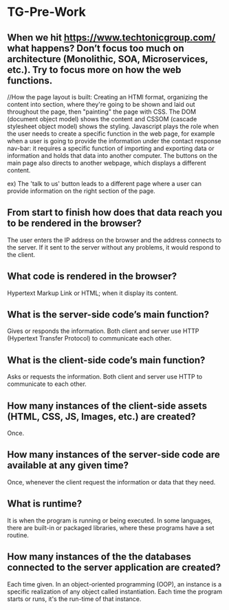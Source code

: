 # TG-Pre-Work

## When we hit https://www.techtonicgroup.com/ what happens? Don’t focus too much on architecture (Monolithic, SOA, Microservices, etc.). Try to focus more on how the web functions.

//How the page layout is built:
Creating an HTMl format, organizing the content into section, where they're going to be shown and laid out throughout the page, then "painting" the page with CSS. The DOM (document object model) shows the content and CSSOM (cascade stylesheet object model) shows the styling. Javascript plays the role when the user needs to create a specific function in the web page, for example when a user is going to provide the information under the contact response nav-bar: it requires a specific function of importing and exporting data or information and holds that data into another computer. The buttons on the main page also directs to another webpage, which displays a different content.

ex) The 'talk to us' button leads to a different page where a user can provide information on the right section of the page.

## From start to finish how does that data reach you to be rendered in the browser?

The user enters the IP address on the browser and the address connects to the server. If it sent to the server without any problems, it would respond to the client.

## What code is rendered in the browser?

Hypertext Markup Link or HTML; when it display its content.

## What is the server-side code’s main function?

Gives or responds the information. Both client and server use HTTP (Hypertext Transfer Protocol) to communicate each other.

## What is the client-side code’s main function?

Asks or requests the information. Both client and server use HTTP to communicate to each other.

## How many instances of the client-side assets (HTML, CSS, JS, Images, etc.) are created?

Once.

## How many instances of the server-side code are available at any given time?

Once, whenever the client request the information or data that they need.

## What is runtime?

It is when the program is running or being executed. In some languages, there are built-in or packaged libraries, where these programs have a set routine.

## How many instances of the the databases connected to the server application are created?

Each time given. In an object-oriented programming (OOP), an instance is a specific realization of any object called instantiation. Each time the program starts or runs, it's the run-time of that instance.
